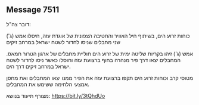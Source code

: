## Message 7511

דובר צה"ל:

כוחות זרוע הים, בשיתוף חיל האוויר והחטיבה הצפונית של אוגדת עזה, חיסלו אמש (ג') שני מחבלים שניסו לחדור לשטח ישראל במרחב זיקים

אמש (ג') זיהו בקריות שליטה ימית של זרוע הים חוליית מחבלים של ארגון הטרור חמאס. 
המחבלים יצאו דרך פיר מנהרה בחוף ברצועת עזה וחוסלו כאשר ניסו לחדור לשטח ישראל במרחב זיקים דרך הים.

מטוסי קרב וכוחות זרוע הים תקפו ברצועת עזה את הפיר ממנו יצאו המחבלים ואת מחסן אמצעי הלחימה ששימש את המחבלים.

מצורף תיעוד בנושא: https://bit.ly/3tQhdUo

